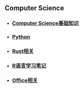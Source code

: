 ## Computer Science

- ### [Computer Science基础知识 ](./cs基础知识/) 

- ### [Python](./Python/) 

- ### [Rust相关](./Rust/)

- ### [R语言学习笔记](./R语言学习笔记/) 

- ### [Office相关](./Office相关/) 